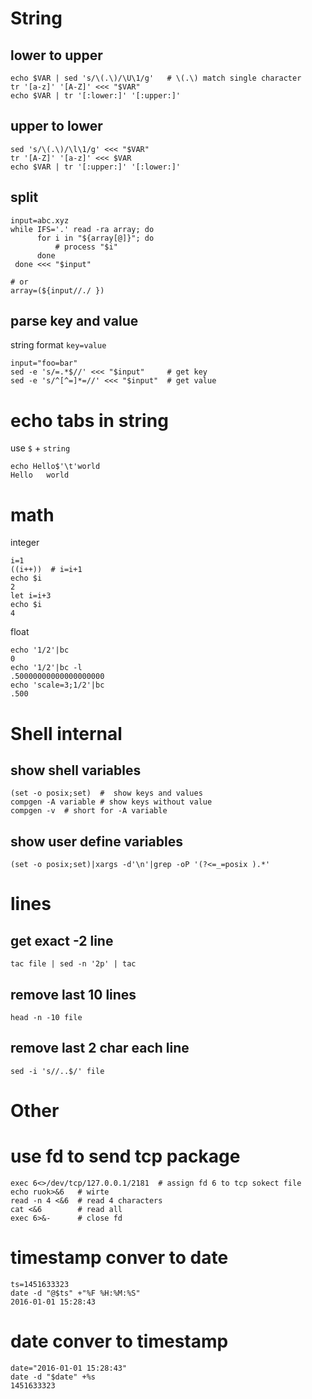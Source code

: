 # String
## lower to upper
```
echo $VAR | sed 's/\(.\)/\U\1/g'   # \(.\) match single character 
tr '[a-z]' '[A-Z]' <<< "$VAR"
echo $VAR | tr '[:lower:]' '[:upper:]'
```
## upper to lower
```
sed 's/\(.\)/\l\1/g' <<< "$VAR"
tr '[A-Z]' '[a-z]' <<< $VAR
echo $VAR | tr '[:upper:]' '[:lower:]'
```

## split
```
input=abc.xyz
while IFS='.' read -ra array; do
      for i in "${array[@]}"; do
          # process "$i"
      done
 done <<< "$input"
 
# or
array=(${input//./ })
```
## parse key and value 
string format `key=value`
```
input="foo=bar"
sed -e 's/=.*$//' <<< "$input"     # get key 
sed -e 's/^[^=]*=//' <<< "$input"  # get value
```



# echo tabs in string
use `$` + `string`
```
echo Hello$'\t'world
Hello   world
```

# math
integer
```
i=1
((i++))  # i=i+1
echo $i
2
let i=i+3
echo $i
4
```
float
```
echo '1/2'|bc
0
echo '1/2'|bc -l
.50000000000000000000
echo 'scale=3;1/2'|bc
.500
```

# Shell internal
## show shell variables
```
(set -o posix;set)  #  show keys and values
compgen -A variable # show keys without value
compgen -v  # short for -A variable
```

## show user define variables
```
(set -o posix;set)|xargs -d'\n'|grep -oP '(?<=_=posix ).*'
```

# lines
## get exact -2 line
```
tac file | sed -n '2p' | tac 
```
## remove last 10 lines
```
head -n -10 file
```
## remove last 2 char each line
```
sed -i 's//..$/' file
```

# Other
# use fd to send tcp package
```
exec 6<>/dev/tcp/127.0.0.1/2181  # assign fd 6 to tcp sokect file
echo ruok>&6   # wirte
read -n 4 <&6  # read 4 characters
cat <&6        # read all
exec 6>&-      # close fd
```


# timestamp conver to date
```
ts=1451633323
date -d "@$ts" +"%F %H:%M:%S"
2016-01-01 15:28:43
```
# date conver to timestamp
```
date="2016-01-01 15:28:43"
date -d "$date" +%s
1451633323
```
